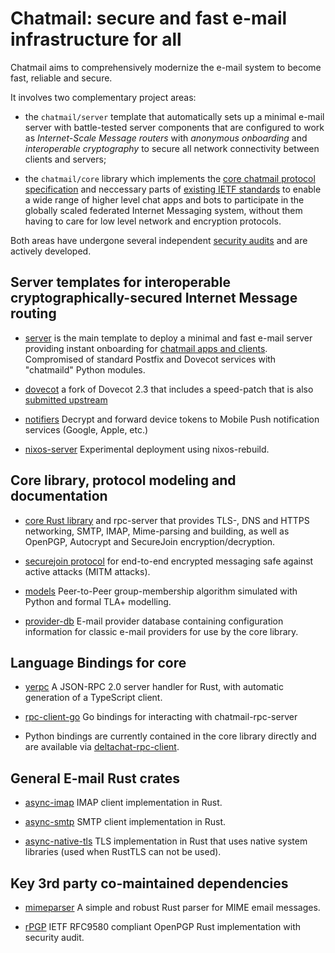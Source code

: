 
# Chatmail: secure and fast e-mail infrastructure for all 

Chatmail aims to comprehensively modernize the e-mail system to become fast, reliable and secure. 

It involves two complementary project areas: 

- the `chatmail/server` template that automatically sets up a minimal
  e-mail server with battle-tested server components 
  that are configured to work as *Internet-Scale Message routers* 
  with *anonymous onboarding* and *interoperable cryptography* to secure all
  network connectivity between clients and servers;

- the `chatmail/core` library which implements the 
  [core chatmail protocol specification](https://github.com/chatmail/core/blob/main/spec.md)
  and neccessary parts of [existing IETF standards](https://github.com/chatmail/core/blob/main/standards.md) to enable a wide range of higher level chat apps and bots 
  to participate in the globally scaled federated Internet Messaging system, 
  without them having to care for low level network and encryption protocols. 

Both areas have undergone several independent [security audits](https://delta.chat/en/help#security-audits) and are actively developed. 


## Server templates for interoperable cryptographically-secured Internet Message routing

- [server](https://github.com/chatmail/server) is the main template to deploy a minimal and 
  fast e-mail server providing instant onboarding for [chatmail apps and clients](https://support.delta.chat/t/list-of-all-known-client-projects/3059). 
  Compromised of standard Postfix and Dovecot services with "chatmaild" Python modules. 

- [dovecot](https://github.com/chatmail/dovecot) a fork of Dovecot 2.3 that includes 
  a speed-patch that is also [submitted upstream](https://github.com/dovecot/core/pull/216)

- [notifiers](https://github.com/chatmail/notifiers) Decrypt and forward device tokens to
  Mobile Push notification services (Google, Apple, etc.)

- [nixos-server](https://github.com/chatmail/nixos-chatmail) Experimental deployment using nixos-rebuild. 


## Core library, protocol modeling and documentation

- [core Rust library](https://github.com/chatmail/core) and rpc-server that provides
  TLS-, DNS and HTTPS networking, SMTP, IMAP, Mime-parsing and building,
  as well as OpenPGP, Autocrypt and SecureJoin encryption/decryption. 

- [securejoin protocol](https://github.com/chatmail/securejoin) for end-to-end
  encrypted messaging safe against active attacks (MITM attacks). 

- [models](https://github.com/chatmail/models) Peer-to-Peer group-membership algorithm
  simulated with Python and formal TLA+ modelling. 

- [provider-db](https://github.com/chatmail/provider-db) E-mail provider database
  containing configuration information for classic e-mail providers 
  for use by the core library. 

## Language Bindings for core 

- [yerpc](https://github.com/chatmail/yerpc) A JSON-RPC 2.0 server handler for Rust, 
  with automatic generation of a TypeScript client.

- [rpc-client-go](https://github.com/chatmail/rpc-client-go) Go bindings for interacting with chatmail-rpc-server 

- Python bindings are currently contained in the core library directly
  and are available via [deltachat-rpc-client](https://pypi.org/project/deltachat-rpc-client). 


## General E-mail Rust crates 

- [async-imap](https://github.com/chatmail/async-imap) IMAP client implementation in Rust. 

- [async-smtp](https://github.com/chatmail/async-smtp) SMTP client implementation in Rust. 

- [async-native-tls](https://github.com/chatmail/async-native-tls) TLS implementation in
  Rust that uses native system libraries (used when RustTLS can not be used). 

## Key 3rd party co-maintained dependencies 

- [mimeparser](https://crates.io/crates/mailparse) A simple and robust
  Rust parser for MIME email messages. 

- [rPGP](https://github.com/rpgp/rpgp) IETF RFC9580 compliant OpenPGP Rust
  implementation with security audit. 

